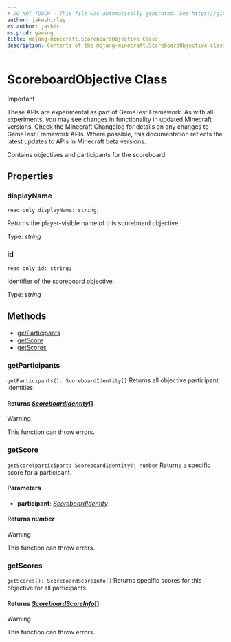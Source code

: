 ```yaml
---
# DO NOT TOUCH — This file was automatically generated. See https://github.com/Mojang/MinecraftApiDocsGenerator to modify descriptions, examples, etc.
author: jakeshirley
ms.author: jashir
ms.prod: gaming
title: mojang-minecraft.ScoreboardObjective Class
description: Contents of the mojang-minecraft.ScoreboardObjective class.
---
```

# ScoreboardObjective Class
>[!IMPORTANT]
>These APIs are experimental as part of GameTest Framework. As with all experiments, you may see changes in functionality in updated Minecraft versions. Check the Minecraft Changelog for details on any changes to GameTest Framework APIs. Where possible, this documentation reflects the latest updates to APIs in Minecraft beta versions.

Contains objectives and participants for the scoreboard.

## Properties

### **displayName**
`read-only displayName: string;`

Returns the player-visible name of this scoreboard objective.

Type: *string*

### **id**
`read-only id: string;`

Identifier of the scoreboard objective.

Type: *string*

## Methods
- [getParticipants](#getparticipants)
- [getScore](#getscore)
- [getScores](#getscores)

### **getParticipants**
`
getParticipants(): ScoreboardIdentity[]
`
Returns all objective participant identities.

#### **Returns** [*ScoreboardIdentity*](ScoreboardIdentity.md)[]
> [!WARNING]
> This function can throw errors.

### **getScore**
`
getScore(participant: ScoreboardIdentity): number
`
Returns a specific score for a participant.

#### **Parameters**
- **participant**: [*ScoreboardIdentity*](ScoreboardIdentity.md)

#### **Returns** *number*
> [!WARNING]
> This function can throw errors.

### **getScores**
`
getScores(): ScoreboardScoreInfo[]
`
Returns specific scores for this objective for all participants.

#### **Returns** [*ScoreboardScoreInfo*](ScoreboardScoreInfo.md)[]
> [!WARNING]
> This function can throw errors.

